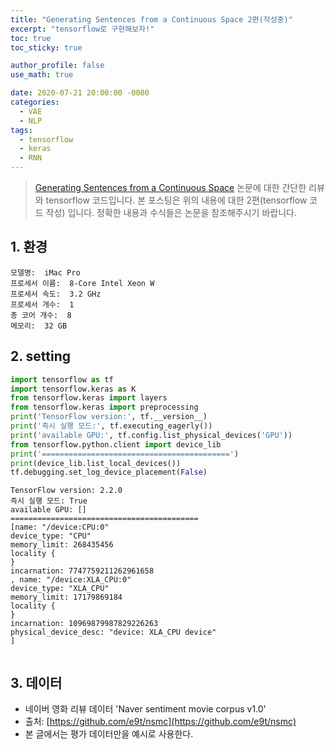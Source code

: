 ```yaml
---
title: "Generating Sentences from a Continuous Space 2편(작성중)"
excerpt: "tensorflow로 구현해보자!"
toc: true
toc_sticky: true

author_profile: false
use_math: true

date: 2020-07-21 20:00:00 -0000
categories: 
  - VAE
  - NLP
tags:
  - tensorflow
  - keras
  - RNN
---
```


> [Generating Sentences from a Continuous Space](https://arxiv.org/abs/1511.06349) 논문에 대한 간단한 리뷰와 tensorflow 코드입니다. 
>  본 포스팅은 위의 내용에 대한 2편(tensorflow 코드 작성) 입니다.
>  정확한 내용과 수식들은 논문을 참조해주시기 바랍니다. 

## 1. 환경

```
모델명:  iMac Pro
프로세서 이름:  8-Core Intel Xeon W
프로세서 속도:  3.2 GHz
프로세서 개수:  1
총 코어 개수:  8
메모리:  32 GB
```

## 2. setting

```python
import tensorflow as tf
import tensorflow.keras as K
from tensorflow.keras import layers
from tensorflow.keras import preprocessing
print('TensorFlow version:', tf.__version__)
print('즉시 실행 모드:', tf.executing_eagerly())
print('available GPU:', tf.config.list_physical_devices('GPU'))
from tensorflow.python.client import device_lib
print('==========================================')
print(device_lib.list_local_devices())
tf.debugging.set_log_device_placement(False)
```

```
TensorFlow version: 2.2.0
즉시 실행 모드: True
available GPU: []
==========================================
[name: "/device:CPU:0"
device_type: "CPU"
memory_limit: 268435456
locality {
}
incarnation: 7747759211262961658
, name: "/device:XLA_CPU:0"
device_type: "XLA_CPU"
memory_limit: 17179869184
locality {
}
incarnation: 10969879987829226263
physical_device_desc: "device: XLA_CPU device"
]
```

```python

```

## 3. 데이터

* 네이버 영화 리뷰 데이터 'Naver sentiment movie corpus v1.0'
* 출처: [https://github.com/e9t/nsmc](https://github.com/e9t/nsmc)
* 본 글에서는 평가 데이터만을 예시로 사용한다.
<!--stackedit_data:
eyJoaXN0b3J5IjpbMTM5NTM4ODkxMywtNzU4MzU2MDQ4LDYzMj
k2OTczOF19
-->